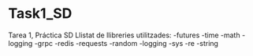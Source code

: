 # Task1_SD
Tarea 1, Práctica SD
Llistat de llibreries utilitzades:
-futures
-time
-math
-logging
-grpc
-redis
-requests
-random
-logging
-sys
-re
-string
